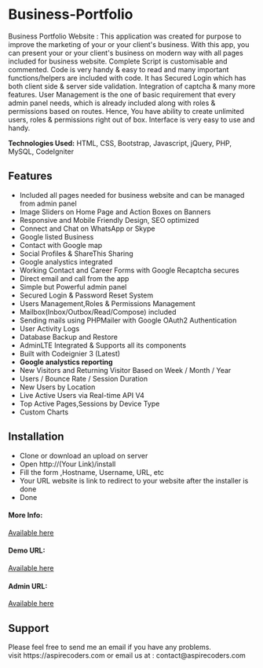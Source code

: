 # Business-Portfolio
Business Portfolio Website :
This application was created for purpose to improve the marketing of your or your client's business. With this app, you can present your or your client's business on modern way with all pages included for business website. Complete Script is customisable and commented. Code is very handy & easy to read and many important functions/helpers are included with code. It has Secured Login which has both client side & server side validation. Integration of captcha & many more features. User Management is the one of basic requirement that every admin panel needs, which is already included along with roles & permissions based on routes. Hence, You have ability to create unlimited users, roles & permissions right out of box. Interface is very easy to use and handy.

<strong>Technologies Used:</strong> HTML, CSS, Bootstrap, Javascript, jQuery, PHP, MySQL, CodeIgniter

<h2>Features</h2>
<ul>
<li>Included all pages needed for business website and can be managed from admin panel</li>
<li>Image Sliders on Home Page and Action Boxes on Banners</li>
<li>Responsive and Mobile Friendly Design, SEO optimized</li>
<li>Connect and Chat on WhatsApp or Skype</li>
<li>Google listed Business</li>
<li>Contact with Google map</li>
<li>Social Profiles & ShareThis Sharing</li>
<li>Google analystics integrated</li>
<li>Working Contact and Career Forms with Google Recaptcha secures</li>
<li>Direct email and call from the app</li>
<li>Simple but Powerful admin panel</li>
<li>Secured Login & Password Reset System</li>
<li>Users Management,Roles & Permissions Management</li>
<li>Mailbox(Inbox/Outbox/Read/Compose) included</li>
<li>Sending mails using PHPMailer with Google OAuth2 Authentication</li>
<li>User Activity Logs</li>
<li>Database Backup and Restore</li>
<li>AdminLTE Integrated & Supports all its components</li>
<li>Built with Codeignier 3 (Latest)</li>
<li><strong>Google analystics reporting</strong></li>
<li>New Visitors and Returning Visitor Based on Week / Month / Year</li>
<li>Users / Bounce Rate / Session Duration</li>
<li>New Users by Location</li>
<li>Live Active Users via Real-time API V4</li>
<li>Top Active Pages,Sessions by Device Type</li>
<li>Custom Charts</li>
</ul>

<h2>Installation</h2>
<ul>
<li>Clone or download an upload on server</li>
<li> Open http://(Your Link)/install</li>
<li>Fill the form ,Hostname, Username, URL, etc</li>
<li>Your URL website is link to redirect to your website after the installer is done</li>
<li>Done</li>
</ul>

<h4>More Info: </h4><a href="https://aspirecoders.com/projects/business-portfolio" target="_blank" title="More Info">Available here</a>
<h4>Demo URL: </h4><a href="https://work.aspirecoders.com/company" target="_blank" title="Demo URL">Available here</a>
<h4>Admin URL: </h4><a href="https://work.aspirecoders.com/company/admin" target="_blank" title="Admin Panel">Available here</a>

<h2>Support</h2>
Please feel free to send me an email if you have any problems.<br/>
visit https://aspirecoders.com or email us at : contact@aspirecoders.com

